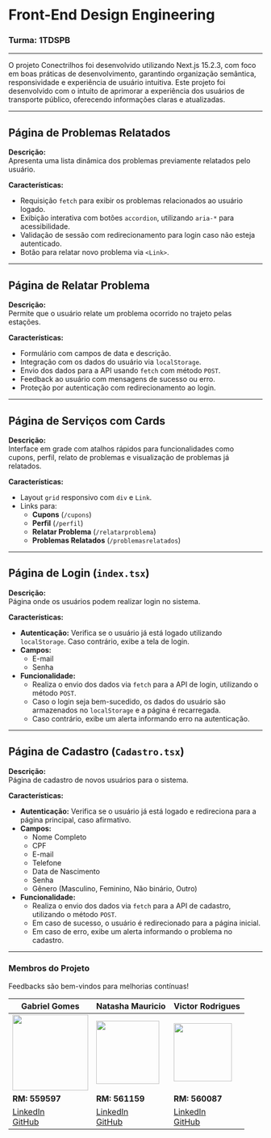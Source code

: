 # Front-End Design Engineering  
### **Turma:** 1TDSPB 


---

O projeto Conectrilhos foi desenvolvido utilizando Next.js 15.2.3, com foco em boas práticas de desenvolvimento, garantindo organização semântica, responsividade e experiência de usuário intuitiva.
Este projeto foi desenvolvido com o intuito de aprimorar a experiência dos usuários de transporte público, oferecendo informações claras e atualizadas.

---

## Página de Problemas Relatados

**Descrição:**  
Apresenta uma lista dinâmica dos problemas previamente relatados pelo usuário.

**Características:**
- Requisição `fetch` para exibir os problemas relacionados ao usuário logado.
- Exibição interativa com botões `accordion`, utilizando `aria-*` para acessibilidade.
- Validação de sessão com redirecionamento para login caso não esteja autenticado.
- Botão para relatar novo problema via `<Link>`.

---

## Página de Relatar Problema 

**Descrição:**  
Permite que o usuário relate um problema ocorrido no trajeto pelas estações.

**Características:**
- Formulário com campos de data e descrição.
- Integração com os dados do usuário via `localStorage`.
- Envio dos dados para a API usando `fetch` com método `POST`.
- Feedback ao usuário com mensagens de sucesso ou erro.
- Proteção por autenticação com redirecionamento ao login.

---

## Página de Serviços com Cards 

**Descrição:**  
Interface em grade com atalhos rápidos para funcionalidades como cupons, perfil, relato de problemas e visualização de problemas já relatados.

**Características:**
- Layout `grid` responsivo com `div` e `Link`.
- Links para:  
  - **Cupons** (`/cupons`)  
  - **Perfil** (`/perfil`)  
  - **Relatar Problema** (`/relatarproblema`)  
  - **Problemas Relatados** (`/problemasrelatados`)  

---

## Página de Login (`index.tsx`)

**Descrição:**  
Página onde os usuários podem realizar login no sistema.

**Características:**
- **Autenticação:** Verifica se o usuário já está logado utilizando `localStorage`. Caso contrário, exibe a tela de login.
- **Campos:** 
  - E-mail
  - Senha
- **Funcionalidade:**
  - Realiza o envio dos dados via `fetch` para a API de login, utilizando o método `POST`.
  - Caso o login seja bem-sucedido, os dados do usuário são armazenados no `localStorage` e a página é recarregada.
  - Caso contrário, exibe um alerta informando erro na autenticação.

---

## Página de Cadastro (`Cadastro.tsx`)

**Descrição:**  
Página de cadastro de novos usuários para o sistema.

**Características:**
- **Autenticação:** Verifica se o usuário já está logado e redireciona para a página principal, caso afirmativo.
- **Campos:**
  - Nome Completo
  - CPF
  - E-mail
  - Telefone
  - Data de Nascimento
  - Senha
  - Gênero (Masculino, Feminino, Não binário, Outro)
- **Funcionalidade:**
  - Realiza o envio dos dados via `fetch` para a API de cadastro, utilizando o método `POST`.
  - Em caso de sucesso, o usuário é redirecionado para a página inicial.
  - Em caso de erro, exibe um alerta informando o problema no cadastro.

---

### Membros do Projeto
Feedbacks são bem-vindos para melhorias contínuas!

| Gabriel Gomes                                                                                   | Natasha Mauricio                                                                               | Victor Rodrigues                                                                              |
|-------------------------------------------------------------------------------------------------|------------------------------------------------------------------------------------------------|------------------------------------------------------------------------------------------------|
| <img src="https://github.com/user-attachments/assets/2804f237-fa3e-44a0-8fd4-2bd31f2c7db0" width="150px"> | <img src="https://github.com/user-attachments/assets/b4362961-77c9-4d9f-8fd8-ec68476c0953" width="125px"> | <img src="https://github.com/user-attachments/assets/aa851d72-ced1-4501-8eec-69a0911c3af8" width="115px"> |
| **RM: 559597**                                                                                 | **RM: 561159**                                                                                 | **RM: 560087**                                                                                |
| [LinkedIn](https://www.linkedin.com/in/gabriel-gomes-cardoso-4513a9326/) <br> [GitHub](https://github.com/gaaaabz) | [LinkedIn](https://www.linkedin.com/in/natasha-mauricio-silva-santana/) <br> [GitHub](https://github.com/Natasha-Mauricio) | [LinkedIn](https://www.linkedin.com/in/victorrodrigues1227) <br> [GitHub](https://github.com/VoyDcode) |
